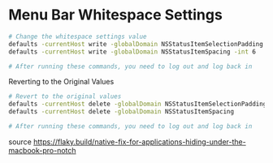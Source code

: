
# Menu Bar Whitespace Settings 


```bash
# Change the whitespace settings value
defaults -currentHost write -globalDomain NSStatusItemSelectionPadding -int 6
defaults -currentHost write -globalDomain NSStatusItemSpacing -int 6

# After running these commands, you need to log out and log back in
```

Reverting to the Original Values

```bash
# Revert to the original values
defaults -currentHost delete -globalDomain NSStatusItemSelectionPadding
defaults -currentHost delete -globalDomain NSStatusItemSpacing

# After running these commands, you need to log out and log back in
```

source
https://flaky.build/native-fix-for-applications-hiding-under-the-macbook-pro-notch
